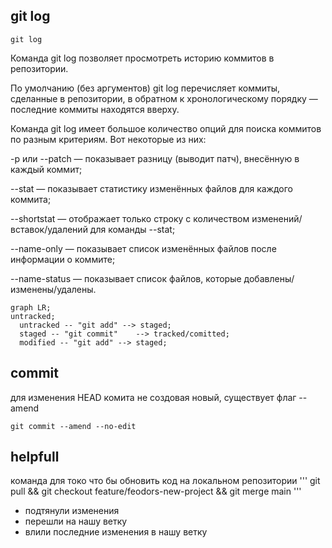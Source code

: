 
## git log
```
git log
```
Команда git log позволяет просмотреть историю коммитов в репозитории.

По умолчанию (без аргументов) git log перечисляет коммиты, сделанные в репозитории, в обратном к хронологическому порядку — последние коммиты находятся вверху.

Команда git log имеет большое количество опций для поиска коммитов по разным критериям. Вот некоторые из них:

-p или --patch — показывает разницу (выводит патч), внесённую в каждый коммит;

--stat — показывает статистику изменённых файлов для каждого коммита;

--shortstat — отображает только строку с количеством изменений/вставок/удалений для команды --stat;

--name-only — показывает список изменённых файлов после информации о коммите;

--name-status — показывает список файлов, которые добавлены/изменены/удалены.






```mermaid
graph LR;
untracked;
  untracked -- "git add" --> staged;
  staged -- "git commit"    --> tracked/comitted;
  modified -- "git add" --> staged;
```

## commit

для изменения HEAD комита не создовая новый, существует флаг --amend
```
git commit --amend --no-edit
```

## helpfull 
команда для токо что бы обновить код на локальном репозитории 
'''
git pull && git checkout feature/feodors-new-project && git merge main
'''
- подтянули изменения
- перешли на нашу ветку
- влили последние изменения в нашу ветку



